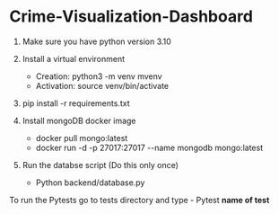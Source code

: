 # Crime-Visualization-Dashboard

1. Make sure you have python version 3.10 
2. Install a virtual environment
  	- Creation: python3 -m venv mvenv
    - Activation: source venv/bin/activate
3. pip install -r requirements.txt

4. Install mongoDB docker image
    - docker pull mongo:latest
    - docker run -d -p 27017:27017 --name mongodb mongo:latest

6. Run the databse script (Do this only once)
    - Python backend/database.py

To run the Pytests go to tests directory and type
    - Pytest **name of test**

